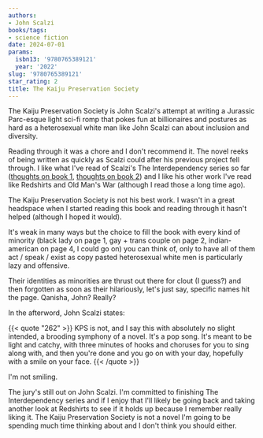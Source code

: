 ```yaml
---
authors:
- John Scalzi
books/tags:
- science fiction
date: 2024-07-01
params:
  isbn13: '9780765389121'
  year: '2022'
slug: '9780765389121'
star_rating: 2
title: The Kaiju Preservation Society
---
```


The Kaiju Preservation Society is John Scalzi's attempt at writing a Jurassic Parc-esque light sci-fi romp that pokes fun at billionaires and postures as hard as a heterosexual white man like John Scalzi can about inclusion and diversity.

<!--more-->

Reading through it was a chore and I don't recommend it. The novel reeks of being written as quickly as Scalzi could after his previous project fell through. I like what I've read of Scalzi's The Interdependency series so far ([thoughts on book 1](/books/9780765388889/), [thoughts on book 2](/books/9780765388971/)) and I like his other work I've read like Redshirts and Old Man's War (although I read those a long time ago).

The Kaiju Preservation Society is not his best work. I wasn't in a great headspace when I started reading this book and reading through it hasn't helped (although I hoped it would).

It's weak in many ways but the choice to fill the book with every kind of minority (black lady on page 1, gay + trans couple on page 2, indian-american on page 4, I could go on) you can think of, only to have all of them act / speak / exist as copy pasted heterosexual white men is particularly lazy and offensive.

Their identities as minorities are thrust out there for clout (I guess?) and then forgotten as soon as their hilariously, let's just say, specific names hit the page. Qanisha, John? Really?

In the afterword, John Scalzi states:

{{< quote "262" >}} KPS is not, and I say this with absolutely no slight intended, a brooding symphony of a novel. It's a pop song. It's meant to be light and catchy, with three minutes of hooks and choruses for you to sing along with, and then you're done and you go on with your day, hopefully with a smile on your face. {{< /quote >}}

I'm not smiling.

The jury's still out on John Scalzi. I'm committed to finishing The Interdependency series and if I enjoy that I'll likely be going back and taking another look at Redshirts to see if it holds up because I remember really liking it. The Kaiju Preservation Society is not a novel I'm going to be spending much time thinking about and I don't think you should either.